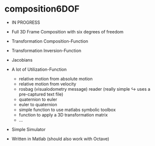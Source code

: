 composition6DOF
===============

* IN PROGRESS
* Full 3D Frame Composition with six degrees of freedom
* Transformation Composition-Function
* Transformation Inversion-Function
* Jacobians
* A lot of Utilization-Function

	*  relative motion from absolute motion 
	* relative motion from velocity
 	* rosbag (visualodometry message) reader (really simple $\hookrightarrow$ uses a pre-captured text file)
	* quaternion to euler
	* euler to quaternion
	* simple function to use matlabs symbolic toolbox
	* function to apply a 3D transformation matrix
	* ...

* Simple Simulator
* Written in Matlab (should also work with Octave)

